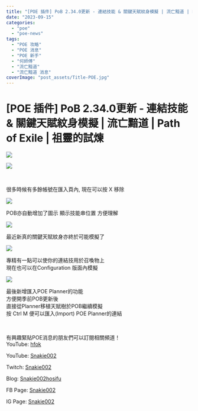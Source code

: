 ```yaml
---
title: "[POE 插件] PoB 2.34.0更新 - 連結技能 & 關鍵天賦紋身模擬 | 流亡黯道 | Path of Exile | 祖靈的試煉"
date: "2023-09-15"
categories: 
  - "poe"
  - "poe-news"
tags: 
  - "POE 攻略"
  - "POE 消息"
  - "POE 新手"
  - "何師傅"
  - "流亡黯道"
  - "流亡黯道 消息"
coverImage: "post_assets/Title-POE.jpg"
---
```


# \[POE 插件\] PoB 2.34.0更新 - 連結技能 & 關鍵天賦紋身模擬 | 流亡黯道 | Path of Exile | 祖靈的試煉

  
![](post_assets/Title-POE-1024x576.jpg)  

  
![](post_assets/1-7.png)  

  
   

  
很多時候有多餘帳號在匯入頁內, 現在可以按 X 移除  

  
![](post_assets/2-8.png)  

  
POB亦自動增加了圖示 顯示技能串位置 方便理解  

  
![](post_assets/3-8.png)  

  
最近新真的關鍵天賦紋身亦終於可能模擬了  

  
![](post_assets/4-9.png)  

  
專精有一點可以使你的連結技用於召喚物上  
現在也可以在Configuration 版面內模擬  

  
![](post_assets/5-6.png)  

  
最後新增匯入POE Planner的功能  
方便開季前POB更新後  
直接從Planner移植天賦樹於POB繼續模擬  
按 Ctrl M 便可以匯入(Import) POE Planner的連結  

  
   

  
有興趣緊貼POE消息的朋友們可以訂閱相關頻道！  
YouTube: [hfok](https://www.youtube.com/channel/UC2m4uqcEr8pIxkO6odaDHjw/)  

  
YouTube: [Snakie002](https://www.youtube.com/c/Snakie002/)  

  
Twitch: [Snakie002](https://www.twitch.tv/snakie002/)  

  
Blog: [Snakie002hosifu](https://snakie002hosifu.blog/)  

  
FB Page: [Snakie002](https://www.facebook.com/Snakie002/)  

  
IG Page: [Snakie002](https://www.instagram.com/snakie002/)
